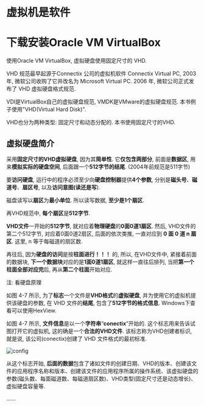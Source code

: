 # 虚拟机是软件

# 下载安装Oracle VM VirtualBox

使用Oracle VM VirtualBox, 虚拟硬盘使用固定尺寸的 VHD. 

VHD 规范最早起源于Connectix 公司的虚拟机软件 Connectix Virtual PC, 2003 年, 微软公司收购了它并改名为 Microsoft Virtual PC. 2006 年, 微软公司正式发布了 VHD 虚拟硬盘格式规范. 

VDI是VirtualBox自己的虚拟硬盘规范, VMDK是VMware的虚拟硬盘规范. 本书例子使用"VHD(Virtual Hard Disk)".

VHD也分为两种类型: 固定尺寸和动态分配的. 本书使用固定尺寸的VHD.

## 虚拟硬盘简介

采用**固定尺寸的VHD虚拟硬盘**, 因为其**简单性**. 它**仅包含两部分**, 前面是**数据区**, 用来**模拟实际的硬盘空间**, 后面跟一个**512字节的结尾**. (2004年前规范是511字节)

要**访问硬盘**, 运行中的程序必须至少向**硬盘控制器**提供**4个参数**, 分别是**磁头号**、**磁道号**、**扇区号**, 以及**访问意图(读还是写**). 

磁盘读写以**扇区**为**最小单位**. 所以读写数据, **至少是1个扇区**. 

再VHD规范中, **每个扇区**是**512字节**. 

**VHD文件**一开始的**512字节**, 就对应着**物理硬盘**的**0面0道1扇区**. 然后, VHD文件的第二个512字节, 对应着0面0道2扇区, 后面的依次类推, 一直对应到 **0 面 0 道 n 扇区**. 这里, n 等于每磁道的扇区数. 

再往后, 因为**硬盘的访问**是按**柱面进行！！！** 的, 所以, 在VHD文件中, 紧接着前面的数据块, **下一个数据块**对应的是**1面0道1扇区**, 就这样一直往后排列, 当把**第一个柱面全部对应完**后, 再从**第二个柱面**开始对应. 

注: 看硬盘原理

如图 4\-7 所示, 为了**标志**一个文件是**VHD格式**的**虚拟硬盘**, 并为使用它的虚拟机提供该硬盘的参数, 在 VHD 文件的**结尾**, 包含了**512字节的格式信息**. Windows下查看可以使用HexView. 

如图 4-7 所示, **文件信息**是以一个**字符串**“**conectix**”开始的. 这个标志用来告诉试图打开它的虚拟机, 这的确是一个**合法的VHD文件**. 该标志称为VHD创建者标识, 就是说, 该公司(conectix)创建了 VHD 文件格式的最初标准. 

![config](images/3.png)

从这个标志开始, **后面的数据**包含了诸如文件的创建日期、VHD的版本、创建该文件的应用程序名称和版本、创建该文件的应用程序所属的操作系统、该虚拟硬盘的参数(磁头数、每面磁道数、每磁道扇区数)、VHD类型(固定尺寸还是动态增长)、虚拟硬盘容量等. 

......